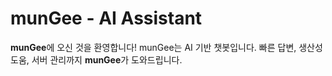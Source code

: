 # **munGee - AI Assistant**

**munGee**에 오신 것을 환영합니다! munGee는 AI 기반 챗봇입니다. 빠른 답변, 생산성 도움, 서버 관리까지 **munGee**가 도와드립니다.
